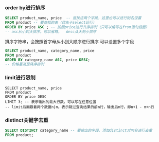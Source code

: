 ### order by进行排序
```sql
SELECT product_name, price  -- 查找这两个字段，这里也可以进行别名设置
FROM product -- 要查找的表（优先于select运行）
ORDER BY price ASC ; -- 按照price进行升序排列（只可以编写在from语句后面）
-- asc从小到大排序，可以省略，  desc从大到小排序
```
排序字符串，会按照首字母从小到大顺序进行排序
可以设置多个字段
```sql
SELECT product_name, category_name, price
FROM product
ORDER BY category_name ASC, price DESC;
-- 价格最高是降序排列
```

### limit进行限制
```
SELECT product_name, price
FROM product
ORDER BY price DESC
LIMIT 3; -- 表示输出的最大行数，可以写在任意位置
-- limit后面跟着两个数据n|m，表示跳过查询结果的前n行，输出后m行，即n+1 - m+n行
```

### distinct关键字去重
```sql
SELECT DISTINCT category_name -- 要输出的字段，添加distinct对内容进行去重
FROM product;
```

<!--stackedit_data:
eyJoaXN0b3J5IjpbMTczOTg4MTQ5OCwtMTM0MzkyODE5NSwtMj
A4ODc0NjYxMl19
-->